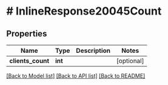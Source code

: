 # # InlineResponse20045Count

## Properties

Name | Type | Description | Notes
------------ | ------------- | ------------- | -------------
**clients_count** | **int** |  | [optional]

[[Back to Model list]](../../README.md#models) [[Back to API list]](../../README.md#endpoints) [[Back to README]](../../README.md)
